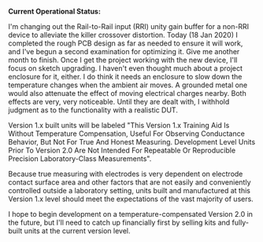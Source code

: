 **Current Operational Status:** 

I'm changing out the Rail-to-Rail input (RRI) unity gain buffer for a non-RRI device to alleviate the killer crossover distortion.  Today (18 Jan 2020) I completed the rough PCB design as far as needed to ensure it will work, and I've begun a second examination for optimizing it.  Give me another month to finish.  Once I get the project working with the new device, I'll focus on sketch upgrading.  I haven't even thought much about a project enclosure for it, either.  I do think it needs an enclosure to slow down the temperature changes when the ambient air moves.  A grounded metal one would also attenuate the effect of moving electrical charges nearby.  Both effects are very, very noticeable.  Until they are dealt with, I withhold judgment as to the functionality with a realistic DUT.  

Version 1.x built units will be labeled "This Version 1.x Training Aid Is Without Temperature Compensation, Useful For Observing Conductance Behavior, But Not For True And Honest Measuring.  Development Level Units Prior To Version 2.0 Are Not Intended For Repeatable Or Reproducible Precision Laboratory-Class Measurements".

Because true measuring with electrodes is very dependent on electrode contact surface area and other factors that are not easily and conveniently controlled outside a laboratory setting, units built and manufactured at this Version 1.x level should meet the expectations of the vast majority of users.

I hope to begin development on a temperature-compensated Version 2.0 in the future, but I'll need to catch up financially first by selling kits and fully-built units at the current version level.  
